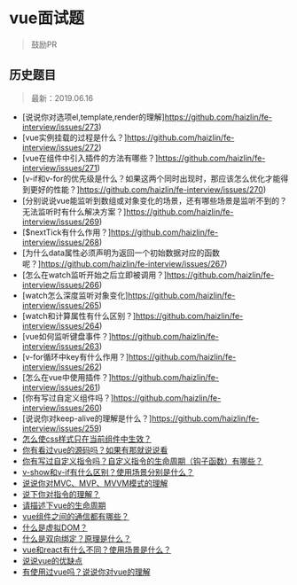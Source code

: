 # vue面试题
> 鼓励PR

## 历史题目
> 最新：2019.06.16

- [说说你对选项el,template,render的理解]https://github.com/haizlin/fe-interview/issues/273)
- [vue实例挂载的过程是什么？]https://github.com/haizlin/fe-interview/issues/272)
- [vue在组件中引入插件的方法有哪些？]https://github.com/haizlin/fe-interview/issues/271)
- [v-if和v-for的优先级是什么？如果这两个同时出现时，那应该怎么优化才能得到更好的性能？]https://github.com/haizlin/fe-interview/issues/270)
- [分别说说vue能监听到数组或对象变化的场景，还有哪些场景是监听不到的？无法监听时有什么解决方案？]https://github.com/haizlin/fe-interview/issues/269)
- [$nextTick有什么作用？]https://github.com/haizlin/fe-interview/issues/268)
- [为什么data属性必须声明为返回一个初始数据对应的函数呢？]https://github.com/haizlin/fe-interview/issues/267)
- [怎么在watch监听开始之后立即被调用？]https://github.com/haizlin/fe-interview/issues/266)
- [watch怎么深度监听对象变化]https://github.com/haizlin/fe-interview/issues/265)
- [watch和计算属性有什么区别？]https://github.com/haizlin/fe-interview/issues/264)
- [vue如何监听键盘事件？]https://github.com/haizlin/fe-interview/issues/263)
- [v-for循环中key有什么作用？]https://github.com/haizlin/fe-interview/issues/262)
- [怎么在vue中使用插件？]https://github.com/haizlin/fe-interview/issues/261)
- [你有写过自定义组件吗？]https://github.com/haizlin/fe-interview/issues/260)
- [说说你对keep-alive的理解是什么？]https://github.com/haizlin/fe-interview/issues/259)
- [怎么使css样式只在当前组件中生效？](https://github.com/haizlin/fe-interview/issues/258)
- [你有看过vue的源码吗？如果有那就说说看](https://github.com/haizlin/fe-interview/issues/235)
- [你有写过自定义指令吗？自定义指令的生命周期（钩子函数）有哪些？](https://github.com/haizlin/fe-interview/issues/234)
- [v-show和v-if有什么区别？使用场景分别是什么？](https://github.com/haizlin/fe-interview/issues/232)
- [说说你对MVC、MVP、MVVM模式的理解](https://github.com/haizlin/fe-interview/issues/231)
- [说下你对指令的理解？](https://github.com/haizlin/fe-interview/issues/230)
- [请描述下vue的生命周期](https://github.com/haizlin/fe-interview/issues/229)
- [vue组件之间的通信都有哪些？](https://github.com/haizlin/fe-interview/issues/228)
- [什么是虚拟DOM？](https://github.com/haizlin/fe-interview/issues/227)
- [什么是双向绑定？原理是什么？](https://github.com/haizlin/fe-interview/issues/226)
- [vue和react有什么不同？使用场景是什么？](https://github.com/haizlin/fe-interview/issues/225)
- [说说vue的优缺点](https://github.com/haizlin/fe-interview/issues/224)
- [有使用过vue吗？说说你对vue的理解](https://github.com/haizlin/fe-interview/issues/223)